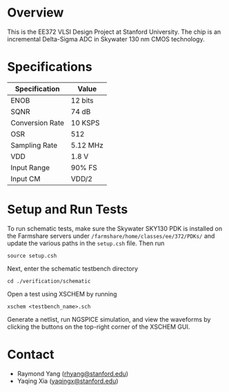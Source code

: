 # Overview
This is the EE372 VLSI Design Project at Stanford University. The chip is an incremental Delta-Sigma ADC in Skywater 130 nm CMOS technology.



# Specifications
| Specification | Value        |
| ------------- | ------------- |
| ENOB | 12 bits |
| SQNR | 74 dB |
| Conversion Rate | 10 KSPS |
| OSR | 512 |
| Sampling Rate | 5.12 MHz |
| VDD | 1.8 V |
| Input Range | 90% FS |
| Input CM | VDD/2 |

# Setup and Run Tests
To run schematic tests, make sure the Skywater SKY130 PDK is installed on the Farmshare servers under `/farmshare/home/classes/ee/372/PDKs/` and update the various paths in the `setup.csh` file. Then run
```
source setup.csh
```
Next, enter the schematic testbench directory
```
cd ./verification/schematic
```
Open a test using XSCHEM by running
```
xschem <testbench_name>.sch
```
Generate a netlist, run NGSPICE simulation, and view the waveforms by clicking the buttons on the top-right corner of the XSCHEM GUI.

# Contact
- Raymond Yang (rhyang@stanford.edu)
- Yaqing Xia (yaqingx@stanford.edu)

